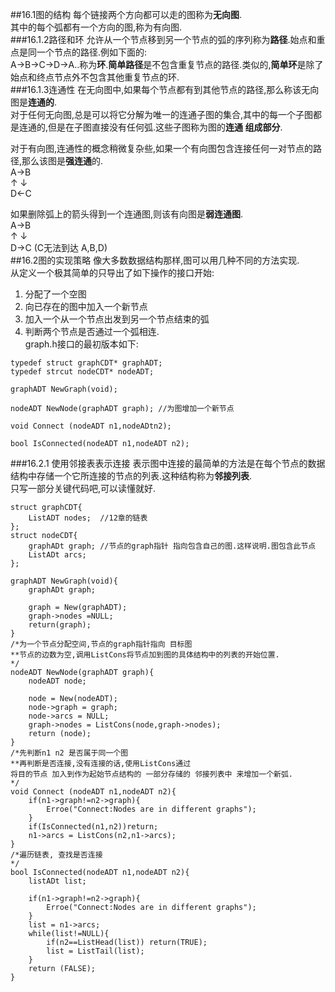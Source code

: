 ##16.1图的结构
每个链接两个方向都可以走的图称为**无向图**.  
其中的每个弧都有一个方向的图,称为有向图.  
###16.1.2路径和环
允许从一个节点移到另一个节点的弧的序列称为**路径**.始点和重点是同一个节点的路径.例如下面的:  
A->B->C->D->A..称为**环**.**简单路径**是不包含重复节点的路径.类似的,**简单环**是除了始点和终点节点外不包含其他重复节点的环.  
###16.1.3连通性
在无向图中,如果每个节点都有到其他节点的路径,那么称该无向图是**连通的**.  
对于任何无向图,总是可以将它分解为唯一的连通子图的集合,其中的每一个子图都是连通的,但是在子图直接没有任何弧.这些子图称为图的**连通 组成部分**.  

对于有向图,连通性的概念稍微复杂些,如果一个有向图包含连接任何一对节点的路径,那么该图是**强连通**的.  
A→B  
↑ ↓  
D←C  

如果删除弧上的箭头得到一个连通图,则该有向图是**弱连通图**.  
A→B  
↑ ↓  
D→C 
(C无法到达 A,B,D)  
##16.2图的实现策略
像大多数数据结构那样,图可以用几种不同的方法实现.  
从定义一个极其简单的只导出了如下操作的接口开始:  
1. 分配了一个空图  
2. 向已存在的图中加入一个新节点  
3. 加入一个从一个节点出发到另一个节点结束的弧  
4. 判断两个节点是否通过一个弧相连.  
graph.h接口的最初版本如下:  
```
typedef struct graphCDT* graphADT;
typedef strcut nodeCDT* nodeADT;

graphADT NewGraph(void);

nodeADT NewNode(graphADT graph); //为图增加一个新节点

void Connect (nodeADT n1,nodeADtn2);

bool IsConnected(nodeADT n1,nodeADT n2);

```
###16.2.1 使用邻接表表示连接
表示图中连接的最简单的方法是在每个节点的数据结构中存储一个它所连接的节点的列表.这种结构称为**邻接列表**.  
只写一部分关键代码吧,可以读懂就好.  
```
struct graphCDT{
    ListADT nodes;  //12章的链表
};
struct nodeCDT{
    graphADt graph; //节点的graph指针 指向包含自己的图.这样说明.图包含此节点
    ListADt arcs;   
};

graphADT NewGraph(void){
    graphADt graph;
    
    graph = New(graphADT);  
    graph->nodes =NULL;
    return(graph);
}
/*为一个节点分配空间,节点的graph指针指向 目标图
**节点的边数为空,调用ListCons将节点加到图的具体结构中的列表的开始位置.
*/
nodeADT NewNode(graphADT graph){
    nodeADT node;
    
    node = New(nodeADT);
    node->graph = graph;
    node->arcs = NULL;
    graph->nodes = ListCons(node,graph->nodes);
    return (node);
}
/*先判断n1 n2 是否属于同一个图
**再判断是否连接,没有连接的话,使用ListCons通过
将目的节点 加入到作为起始节点结构的 一部分存储的 邻接列表中 来增加一个新弧.
*/
void Connect (nodeADT n1,nodeADT n2){
    if(n1->graph!=n2->graph){
        Erroe("Connect:Nodes are in different graphs");
    }
    if(IsConnected(n1,n2))return;
    n1->arcs = ListCons(n2,n1->arcs);
}
/*遍历链表, 查找是否连接
*/
bool IsConnected(nodeADT n1,nodeADT n2){
    listADt list;
    
    if(n1->graph!=n2->graph){
        Erroe("Connect:Nodes are in different graphs");
    }
    list = n1->arcs;
    while(list!=NULL){
        if(n2==ListHead(list)) return(TRUE);
        list = ListTail(list);
    }
    return (FALSE);
}
```


